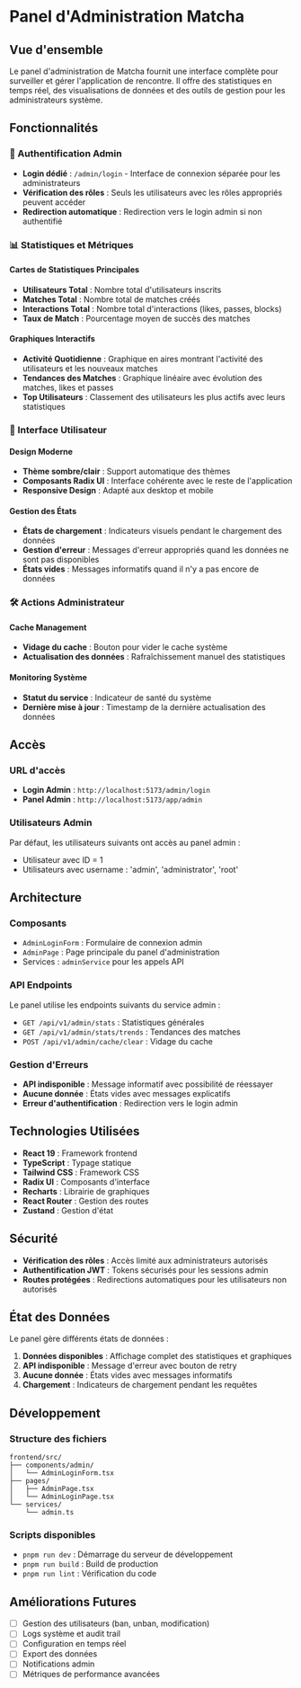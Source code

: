 # Panel d'Administration Matcha

## Vue d'ensemble

Le panel d'administration de Matcha fournit une interface complète pour surveiller et gérer l'application de rencontre. Il offre des statistiques en temps réel, des visualisations de données et des outils de gestion pour les administrateurs système.

## Fonctionnalités

### 🔐 Authentification Admin
- **Login dédié** : `/admin/login` - Interface de connexion séparée pour les administrateurs
- **Vérification des rôles** : Seuls les utilisateurs avec les rôles appropriés peuvent accéder
- **Redirection automatique** : Redirection vers le login admin si non authentifié

### 📊 Statistiques et Métriques

#### Cartes de Statistiques Principales
- **Utilisateurs Total** : Nombre total d'utilisateurs inscrits
- **Matches Total** : Nombre total de matches créés
- **Interactions Total** : Nombre total d'interactions (likes, passes, blocks)
- **Taux de Match** : Pourcentage moyen de succès des matches

#### Graphiques Interactifs
- **Activité Quotidienne** : Graphique en aires montrant l'activité des utilisateurs et les nouveaux matches
- **Tendances des Matches** : Graphique linéaire avec évolution des matches, likes et passes
- **Top Utilisateurs** : Classement des utilisateurs les plus actifs avec leurs statistiques

### 🎨 Interface Utilisateur

#### Design Moderne
- **Thème sombre/clair** : Support automatique des thèmes
- **Composants Radix UI** : Interface cohérente avec le reste de l'application
- **Responsive Design** : Adapté aux desktop et mobile

#### Gestion des États
- **États de chargement** : Indicateurs visuels pendant le chargement des données
- **Gestion d'erreur** : Messages d'erreur appropriés quand les données ne sont pas disponibles
- **États vides** : Messages informatifs quand il n'y a pas encore de données

### 🛠️ Actions Administrateur

#### Cache Management
- **Vidage du cache** : Bouton pour vider le cache système
- **Actualisation des données** : Rafraîchissement manuel des statistiques

#### Monitoring Système
- **Statut du service** : Indicateur de santé du système
- **Dernière mise à jour** : Timestamp de la dernière actualisation des données

## Accès

### URL d'accès
- **Login Admin** : `http://localhost:5173/admin/login`
- **Panel Admin** : `http://localhost:5173/app/admin`

### Utilisateurs Admin
Par défaut, les utilisateurs suivants ont accès au panel admin :
- Utilisateur avec ID = 1
- Utilisateurs avec username : 'admin', 'administrator', 'root'

## Architecture

### Composants
- `AdminLoginForm` : Formulaire de connexion admin
- `AdminPage` : Page principale du panel d'administration
- Services : `adminService` pour les appels API

### API Endpoints
Le panel utilise les endpoints suivants du service admin :
- `GET /api/v1/admin/stats` : Statistiques générales
- `GET /api/v1/admin/stats/trends` : Tendances des matches
- `POST /api/v1/admin/cache/clear` : Vidage du cache

### Gestion d'Erreurs
- **API indisponible** : Message informatif avec possibilité de réessayer
- **Aucune donnée** : États vides avec messages explicatifs
- **Erreur d'authentification** : Redirection vers le login admin

## Technologies Utilisées

- **React 19** : Framework frontend
- **TypeScript** : Typage statique
- **Tailwind CSS** : Framework CSS
- **Radix UI** : Composants d'interface
- **Recharts** : Librairie de graphiques
- **React Router** : Gestion des routes
- **Zustand** : Gestion d'état

## Sécurité

- **Vérification des rôles** : Accès limité aux administrateurs autorisés
- **Authentification JWT** : Tokens sécurisés pour les sessions admin
- **Routes protégées** : Redirections automatiques pour les utilisateurs non autorisés

## État des Données

Le panel gère différents états de données :

1. **Données disponibles** : Affichage complet des statistiques et graphiques
2. **API indisponible** : Message d'erreur avec bouton de retry
3. **Aucune donnée** : États vides avec messages informatifs
4. **Chargement** : Indicateurs de chargement pendant les requêtes

## Développement

### Structure des fichiers
```
frontend/src/
├── components/admin/
│   └── AdminLoginForm.tsx
├── pages/
│   ├── AdminPage.tsx
│   └── AdminLoginPage.tsx
└── services/
    └── admin.ts
```

### Scripts disponibles
- `pnpm run dev` : Démarrage du serveur de développement
- `pnpm run build` : Build de production
- `pnpm run lint` : Vérification du code

## Améliorations Futures

- [ ] Gestion des utilisateurs (ban, unban, modification)
- [ ] Logs système et audit trail
- [ ] Configuration en temps réel
- [ ] Export des données
- [ ] Notifications admin
- [ ] Métriques de performance avancées
